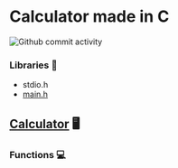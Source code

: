 #	Calculator made in C

![Github commit activity](https://img.shields.io/github/commit-activity/w/Jesulayomy/calculator?style=plastic)

### Libraries :scroll:
- stdio.h
- [main.h](main.h)

## [Calculator](calc.c) :desktop_computer:



### Functions :computer:


